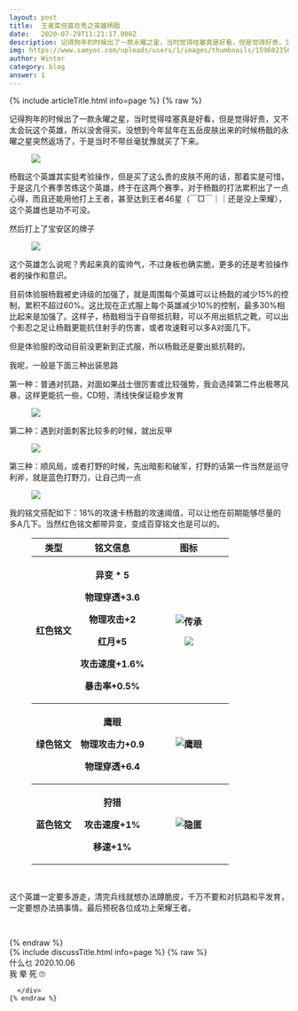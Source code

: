 ```yaml
---
layout: post
title:  王者菜但喜欢秀之英雄杨戬
date:   2020-07-29T11:21:17.000Z
description: 记得狗年的时候出了一款永曜之星，当时觉得哇塞真是好看，但是觉得好贵，又不太会玩这个英雄，所以没舍得买。没想到今年鼠年在五岳皮肤出来的时候杨戬的永曜之星突然返场了...
img: https://www.samyoc.com/uploads/users/1/images/thumbnails/1596023567451.jpg
author: Winter
category: blog
answer: 1
---
```

<div class="article-root">
  <div class="article">
    {% include articleTitle.html info=page %}
    {% raw %}
    <div class="article-content"><p>记得狗年的时候出了一款永曜之星，当时觉得哇塞真是好看，但是觉得好贵，又不太会玩这个英雄，所以没舍得买。没想到今年鼠年在五岳皮肤出来的时候杨戬的永曜之星突然返场了，于是当时不带丝毫犹豫就买了下来。</p><figure class="image"><img src="https://www.samyoc.com/uploads/users/1/images/1596023567451.jpg"></figure><p>杨戬这个英雄其实挺考验操作，但是买了这么贵的皮肤不用的话，那着实是可惜，于是这几个赛季苦练这个英雄，终于在这两个赛季，对于杨戬的打法累积出了一点心得，而且还能用他打上王者，甚至达到王者46星（￣□￣｜｜还是没上荣耀），这个英雄也是功不可没。</p><p>然后打上了宝安区的牌子</p><figure class="image"><img src="https://www.samyoc.com/uploads/users/1/images/1596020900281.png"></figure><p>这个英雄怎么说呢？秀起来真的蛮帅气，不过身板也确实脆，更多的还是考验操作者的操作和意识。</p><p>目前体验服杨戬被史诗级的加强了，就是周围每个英雄可以让杨戬的减少15%的控制，累积不超过60%。这比现在正式服上每个英雄减少10%的控制，最多30%相比起来是加强了。这样子，杨戬相当于自带抵抗鞋，可以不用出抵抗之靴，可以出个影忍之足让杨戬更能抗住射手的伤害，或者攻速鞋可以多A对面几下。</p><p>但是体验服的改动目前没更新到正式服，所以杨戬还是要出抵抗鞋的。</p><p>我呢，一般是下面三种出装思路</p><p>第一种：普通对抗路，对面如果战士很厉害或比较强势，我会选择第二件出极寒风暴，这样更能抗一些，CD短，清线快保证稳步发育</p><figure class="image"><img src="https://www.samyoc.com/uploads/users/1/images/1596021659934.png"></figure><p>第二种：遇到对面刺客比较多的时候，就出反甲</p><figure class="image"><img src="https://www.samyoc.com/uploads/users/1/images/1596021710082.png"></figure><p>第三种：顺风局，或者打野的时候，先出暗影和破军，打野的话第一件当然是巡守利斧，就是蓝色打野刀，让自己肉一点</p><figure class="image"><img src="https://www.samyoc.com/uploads/users/1/images/1596021719356.png"></figure><p>我的铭文搭配如下：18%的攻速卡杨戬的攻速阈值，可以让他在前期能够尽量的多A几下。当然红色铭文都带异变，变成百穿铭文也是可以的。</p><figure class="table"><table><tbody><tr><th><strong>类型</strong></th><th><strong>铭文信息</strong></th><th><strong>图标</strong></th></tr><tr><th><strong>红色铭文</strong></th><th><p><strong>异变 * 5</strong></p><p>物理穿透+3.6</p><p>物理攻击+2</p><p>红月*5</p><p>攻击速度+1.6%</p><p>暴击率+0.5%</p></th><th><figure class="image"><img src="https://bkimg.cdn.bcebos.com/pic/b151f8198618367a8f60e4bd24738bd4b21ce5e1?x-bce-process=image/resize,m_lfit,w_220,h_220,limit_1" alt="传承"></figure><figure class="image"><img src="https://www.samyoc.com/uploads/users/1/images/1596022424221.png"></figure></th></tr><tr><th><strong>绿色铭文</strong></th><th><p><strong>鹰眼</strong></p><p>物理攻击力+0.9</p><p>物理穿透+6.4</p></th><th><figure class="image"><img src="https://bkimg.cdn.bcebos.com/pic/0dd7912397dda14419d7f7d2b8b7d0a20df486f0?x-bce-process=image/resize,m_lfit,w_220,h_220,limit_1" alt="鹰眼"></figure></th></tr><tr><th><strong>蓝色铭文</strong></th><th><p><strong>狩猎</strong></p><p>攻击速度+1%</p><p>移速+1%</p></th><th><figure class="image"><img src="https://bkimg.cdn.bcebos.com/pic/5366d0160924ab18bfc779573ffae6cd7a890bf8?x-bce-process=image/resize,m_lfit,w_220,h_220,limit_1" alt="隐匿"></figure></th></tr></tbody></table></figure><p>&nbsp;</p><p>这个英雄一定要多游走，清完兵线就想办法蹲脆皮，千万不要和对抗路和平发育，一定要想办法搞事情。最后预祝各位成功上荣耀王者。</p><p>&nbsp;</p></div>
    {% endraw %}
  </div>

  <div class="discuss-wrapper">
    {% include discussTitle.html info=page %}
    {% raw %}
    <div class="discuss-item">
        <div class="discuss-parent">
          <div class="discuss-meta">
            <span class="discuss-user">什么乜</span>
            <span class="discuss-time">2020.10.06</span>
          </div>
          <div class="discuss-comment">我 晕 死 🙄</div>
        </div>
        
      </div>
    {% endraw %}
  </div>
<div>
